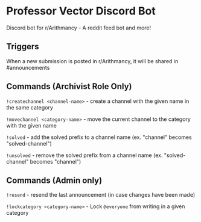 # Professor Vector Discord Bot

Discord bot for r/Arithmancy - A reddit feed bot and more!

## Triggers

When a new submission is posted in r/Arithmancy, it will be shared in #announcements

## Commands (Archivist Role Only)

`!createchannel <channel-name>` - create a channel with the given name in the same category

`!movechannel <category-name>` - move the current channel to the category with the given name

`!solved` - add the solved prefix to a channel name (ex. "channel" becomes "solved-channel")

`!unsolved` - remove the solved prefix from a channel name (ex. "solved-channel" becomes "channel")

## Commands (Admin only)

`!resend` - resend the last announcement (in case changes have been made)

`!lockcategory <category-name>` - Lock `@everyone` from writing in a given category
